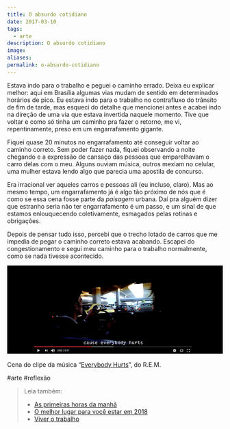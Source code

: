 ```yaml
---
title: O absurdo cotidiano
date: 2017-03-10
tags:
  - arte
description: O absurdo cotidiano
image: 
aliases:
permalink: o-absurdo-cotidiano
---
```

Estava indo para o trabalho e peguei o caminho errado. Deixa eu explicar melhor: aqui em Brasília algumas vias mudam de sentido em determinados horários de pico. Eu estava indo para o trabalho no contrafluxo do trânsito de fim de tarde, mas esqueci do detalhe que mencionei antes e acabei indo na direção de uma via que estava invertida naquele momento. Tive que voltar e como só tinha um caminho pra fazer o retorno, me vi, repentinamente, preso em um engarrafamento gigante.

Fiquei quase 20 minutos no engarrafamento até conseguir voltar ao caminho correto. Sem poder fazer nada, fiquei observando a noite chegando e a expressão de cansaço das pessoas que emparelhavam o carro delas com o meu. Alguns ouviam música, outros mexiam no celular, uma mulher estava lendo algo que parecia uma apostila de concurso.

Era irracional ver aqueles carros e pessoas ali (eu incluso, claro). Mas ao mesmo tempo, um engarrafamento já é algo tão próximo de nós que é como se essa cena fosse parte da _paisagem_ urbana. Daí pra alguém dizer que estranho seria não ter engarrafamento é um passo, e um sinal de que estamos enlouquecendo coletivamente, esmagados pelas rotinas e obrigações.

Depois de pensar tudo isso, percebi que o trecho lotado de carros que me impedia de pegar o caminho correto estava acabando. Escapei do congestionamento e segui meu caminho para o trabalho normalmente, como se nada tivesse acontecido.

<img src="/assets/img/o-absurdo-cotidiano-medium.png">

Cena do clipe da música “[Everybody Hurts](https://www.youtube.com/watch?v=5rOiW_xY-kc)”, do R.E.M.


#arte #reflexão

> Leia também:
> - <a href="/as-primeiras-horas-da-manha">As primeiras horas da manhã</a>
> - <a href="/o-melhor-lugar-para-voce-estar-em-2018">O melhor lugar para você estar em 2018</a>
> - <a href="/viver-o-trabalho">Viver o trabalho</a>
